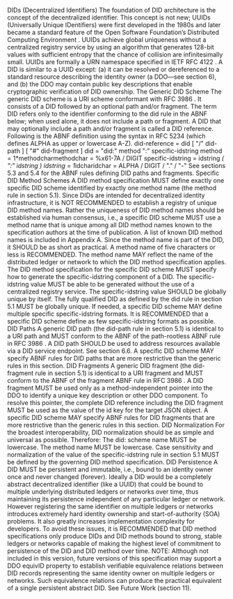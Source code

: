 DIDs (Decentralized Identifiers) The foundation of DID architecture is the
concept of the decentralized identifier. This concept is not new; UUIDs
(Universally Unique IDentifiers) were first developed in the 1980s and later
became a standard feature of the Open Software Foundation’s Distributed
Computing Environment . UUIDs achieve global uniqueness without a centralized
registry service by using an algorithm that generates 128-bit values with
sufficient entropy that the chance of collision are infinitesimally small.
UUIDs are formally a URN namespace specified in IETF RFC 4122 . A DID is
similar to a UUID except: (a) it can be resolved or dereferenced to a standard
resource describing the identity owner (a DDO—see section 6), and (b) the DDO
may contain public key descriptions that enable cryptographic verification of
DID ownership. The Generic DID Scheme The generic DID scheme is a URI scheme
conformant with RFC 3986 . It consists of a DID followed by an optional path
and/or fragment. The term DID refers only to the identifier conforming to the
did rule in the ABNF below; when used alone, it does not include a path or
fragment. A DID that may optionally include a path and/or fragment is called a
DID reference. Following is the ABNF definition using the syntax in RFC 5234
(which defines ALPHA as upper or lowercase A-Z). did-reference = did [ "/"
did-path ] [ "#" did-fragment ] did = "did:" method ":" specific-idstring
method = 1*methodcharmethodchar = %x61-7A / DIGIT specific-idstring = idstring
*( ":" idstring ) idstring = 1*idcharidchar = ALPHA / DIGIT / "." / "-" See
sections 5.3 and 5.4 for the ABNF rules defining DID paths and fragments.
Specific DID Method Schemes A DID method specification MUST define exactly one
specific DID scheme identified by exactly one method name (the method rule in
section 5.1). Since DIDs are intended for decentralized identity
infrastructure, it is NOT RECOMMENDED to establish a registry of unique DID
method names. Rather the uniqueness of DID method names should be established
via human consensus, i.e., a specific DID scheme MUST use a method name that
is unique among all DID method names known to the specification authors at the
time of publication. A list of known DID method names is included in Appendix
A. Since the method name is part of the DID, it SHOULD be as short as
practical. A method name of five characters or less is RECOMMENDED. The method
name MAY reflect the name of the distributed ledger or network to which the
DID method specification applies. The DID method specification for the
specific DID scheme MUST specify how to generate the specific-idstring
component of a DID. The specific-idstring value MUST be able to be generated
without the use of a centralized registry service. The specific-idstring value
SHOULD be globally unique by itself. The fully qualified DID as defined by the
did rule in section 5.1 MUST be globally unique. If needed, a specific DID
scheme MAY define multiple specific specific-idstring formats. It is
RECOMMENDED that a specific DID scheme define as few specific-idstring formats
as possible. DID Paths A generic DID path (the did-path rule in section 5.1)
is identical to a URI path and MUST conform to the ABNF of the path-rootless
ABNF rule in RFC 3986 . A DID path SHOULD be used to address resources
available via a DID service endpoint. See section 6.6. A specific DID scheme
MAY specify ABNF rules for DID paths that are more restrictive than the
generic rules in this section. DID Fragments A generic DID fragment (the did-
fragment rule in section 5.1) is identical to a URI fragment and MUST conform
to the ABNF of the fragment ABNF rule in RFC 3986 . A DID fragment MUST be
used only as a method-independent pointer into the DDO to identify a unique
key description or other DDO component. To resolve this pointer, the complete
DID reference including the DID fragment MUST be used as the value of the id
key for the target JSON object. A specific DID scheme MAY specify ABNF rules
for DID fragments that are more restrictive than the generic rules in this
section. DID Normalization For the broadest interoperability, DID
normalization should be as simple and universal as possible. Therefore: The
did: scheme name MUST be lowercase. The method name MUST be lowercase. Case
sensitivity and normalization of the value of the specific-idstring rule in
section 5.1 MUST be defined by the governing DID method specification. DID
Persistence A DID MUST be persistent and immutable, i.e., bound to an identity
owner once and never changed (forever). Ideally a DID would be a completely
abstract decentralized identifier (like a UUID) that could be bound to
multiple underlying distributed ledgers or networks over time, thus
maintaining its persistence independent of any particular ledger or network.
However registering the same identifier on multiple ledgers or networks
introduces extremely hard identity ownership and start-of-authority (SOA)
problems. It also greatly increases implementation complexity for developers.
To avoid these issues, it is RECOMMENDED that DID method specifications only
produce DIDs and DID methods bound to strong, stable ledgers or networks
capable of making the highest level of commitment to persistence of the DID
and DID method over time. NOTE: Although not included in this version, future
versions of this specification may support a DDO equivID property to establish
verifiable equivalence relations between DID records representing the same
identity owner on multiple ledgers or networks. Such equivalence relations can
produce the practical equivalent of a single persistent abstract DID. See
Future Work (section 11).


